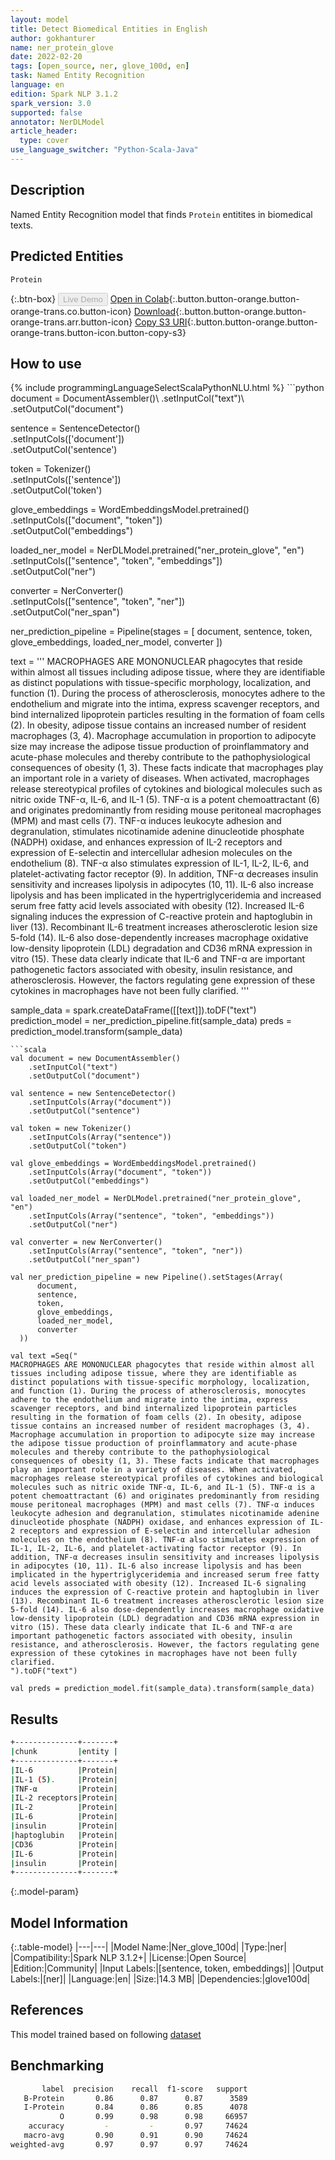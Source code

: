 ```yaml
---
layout: model
title: Detect Biomedical Entities in English
author: gokhanturer
name: ner_protein_glove
date: 2022-02-20
tags: [open_source, ner, glove_100d, en]
task: Named Entity Recognition
language: en
edition: Spark NLP 3.1.2
spark_version: 3.0
supported: false
annotator: NerDLModel
article_header:
  type: cover
use_language_switcher: "Python-Scala-Java"
---
```


## Description

Named Entity Recognition model that finds `Protein` entitites in biomedical texts.

## Predicted Entities

`Protein`

{:.btn-box}
<button class="button button-orange" disabled>Live Demo</button>
[Open in Colab](https://colab.research.google.com/drive/1npHXVQbqZ5rFOTReG2DjOGuQFR3cX34Q#scrollTo=Lq8fqJfmFY9V){:.button.button-orange.button-orange-trans.co.button-icon}
[Download](https://s3.amazonaws.com/community.johnsnowlabs.com/gokhanturer/ner_protein_glove_en_3.1.2_3.0_1645385210378.zip){:.button.button-orange.button-orange-trans.arr.button-icon}
[Copy S3 URI](s3://community.johnsnowlabs.com/gokhanturer/ner_protein_glove_en_3.1.2_3.0_1645385210378.zip){:.button.button-orange.button-orange-trans.button-icon.button-copy-s3}

## How to use



<div class="tabs-box" markdown="1">
{% include programmingLanguageSelectScalaPythonNLU.html %}
```python
document = DocumentAssembler()\
    .setInputCol("text")\
    .setOutputCol("document")

sentence = SentenceDetector()\
    .setInputCols(['document'])\
    .setOutputCol('sentence')

token = Tokenizer()\
    .setInputCols(['sentence'])\
    .setOutputCol('token')
    
glove_embeddings = WordEmbeddingsModel.pretrained()\
    .setInputCols(["document", "token"])\
    .setOutputCol("embeddings")

loaded_ner_model = NerDLModel.pretrained("ner_protein_glove", "en")\
    .setInputCols(["sentence", "token", "embeddings"])\
    .setOutputCol("ner")

converter = NerConverter()\
    .setInputCols(["sentence", "token", "ner"])\
    .setOutputCol("ner_span")

ner_prediction_pipeline = Pipeline(stages = [
      document,
      sentence,
      token,
      glove_embeddings,
      loaded_ner_model,
      converter
  ])

text = '''
MACROPHAGES ARE MONONUCLEAR phagocytes that reside within almost all tissues including adipose tissue, where they are identifiable as distinct populations with tissue-specific morphology, localization, and function (1). During the process of atherosclerosis, monocytes adhere to the endothelium and migrate into the intima, express scavenger receptors, and bind internalized lipoprotein particles resulting in the formation of foam cells (2). In obesity, adipose tissue contains an increased number of resident macrophages (3, 4). Macrophage accumulation in proportion to adipocyte size may increase the adipose tissue production of proinflammatory and acute-phase molecules and thereby contribute to the pathophysiological consequences of obesity (1, 3). These facts indicate that macrophages play an important role in a variety of diseases. When activated, macrophages release stereotypical profiles of cytokines and biological molecules such as nitric oxide TNF-α, IL-6, and IL-1 (5). TNF-α is a potent chemoattractant (6) and originates predominantly from residing mouse peritoneal macrophages (MPM) and mast cells (7). TNF-α induces leukocyte adhesion and degranulation, stimulates nicotinamide adenine dinucleotide phosphate (NADPH) oxidase, and enhances expression of IL-2 receptors and expression of E-selectin and intercellular adhesion molecules on the endothelium (8). TNF-α also stimulates expression of IL-1, IL-2, IL-6, and platelet-activating factor receptor (9). In addition, TNF-α decreases insulin sensitivity and increases lipolysis in adipocytes (10, 11). IL-6 also increase lipolysis and has been implicated in the hypertriglyceridemia and increased serum free fatty acid levels associated with obesity (12). Increased IL-6 signaling induces the expression of C-reactive protein and haptoglubin in liver (13). Recombinant IL-6 treatment increases atherosclerotic lesion size 5-fold (14). IL-6 also dose-dependently increases macrophage oxidative low-density lipoprotein (LDL) degradation and CD36 mRNA expression in vitro (15). These data clearly indicate that IL-6 and TNF-α are important pathogenetic factors associated with obesity, insulin resistance, and atherosclerosis. However, the factors regulating gene expression of these cytokines in macrophages have not been fully clarified.
'''

sample_data = spark.createDataFrame([[text]]).toDF("text")
prediction_model = ner_prediction_pipeline.fit(sample_data)
preds = prediction_model.transform(sample_data)
```
```scala
val document = new DocumentAssembler()
    .setInputCol("text")
    .setOutputCol("document")

val sentence = new SentenceDetector()
    .setInputCols(Array("document"))
    .setOutputCol("sentence")

val token = new Tokenizer()
    .setInputCols(Array("sentence"))
    .setOutputCol("token")
    
val glove_embeddings = WordEmbeddingsModel.pretrained()
    .setInputCols(Array("document", "token"))
    .setOutputCol("embeddings")

val loaded_ner_model = NerDLModel.pretrained("ner_protein_glove", "en")
    .setInputCols(Array("sentence", "token", "embeddings"))
    .setOutputCol("ner")

val converter = new NerConverter()
    .setInputCols(Array("sentence", "token", "ner"))
    .setOutputCol("ner_span")

val ner_prediction_pipeline = new Pipeline().setStages(Array(
      document,
      sentence,
      token,
      glove_embeddings,
      loaded_ner_model,
      converter
  ))

val text =Seq("
MACROPHAGES ARE MONONUCLEAR phagocytes that reside within almost all tissues including adipose tissue, where they are identifiable as distinct populations with tissue-specific morphology, localization, and function (1). During the process of atherosclerosis, monocytes adhere to the endothelium and migrate into the intima, express scavenger receptors, and bind internalized lipoprotein particles resulting in the formation of foam cells (2). In obesity, adipose tissue contains an increased number of resident macrophages (3, 4). Macrophage accumulation in proportion to adipocyte size may increase the adipose tissue production of proinflammatory and acute-phase molecules and thereby contribute to the pathophysiological consequences of obesity (1, 3). These facts indicate that macrophages play an important role in a variety of diseases. When activated, macrophages release stereotypical profiles of cytokines and biological molecules such as nitric oxide TNF-α, IL-6, and IL-1 (5). TNF-α is a potent chemoattractant (6) and originates predominantly from residing mouse peritoneal macrophages (MPM) and mast cells (7). TNF-α induces leukocyte adhesion and degranulation, stimulates nicotinamide adenine dinucleotide phosphate (NADPH) oxidase, and enhances expression of IL-2 receptors and expression of E-selectin and intercellular adhesion molecules on the endothelium (8). TNF-α also stimulates expression of IL-1, IL-2, IL-6, and platelet-activating factor receptor (9). In addition, TNF-α decreases insulin sensitivity and increases lipolysis in adipocytes (10, 11). IL-6 also increase lipolysis and has been implicated in the hypertriglyceridemia and increased serum free fatty acid levels associated with obesity (12). Increased IL-6 signaling induces the expression of C-reactive protein and haptoglubin in liver (13). Recombinant IL-6 treatment increases atherosclerotic lesion size 5-fold (14). IL-6 also dose-dependently increases macrophage oxidative low-density lipoprotein (LDL) degradation and CD36 mRNA expression in vitro (15). These data clearly indicate that IL-6 and TNF-α are important pathogenetic factors associated with obesity, insulin resistance, and atherosclerosis. However, the factors regulating gene expression of these cytokines in macrophages have not been fully clarified.
").toDF("text")

val preds = prediction_model.fit(sample_data).transform(sample_data)
```

</div>

## Results

```bash
+--------------+-------+
|chunk         |entity |
+--------------+-------+
|IL-6          |Protein|
|IL-1 (5).     |Protein|
|TNF-α         |Protein|
|IL-2 receptors|Protein|
|IL-2          |Protein|
|IL-6          |Protein|
|insulin       |Protein|
|haptoglubin   |Protein|
|CD36          |Protein|
|IL-6          |Protein|
|insulin       |Protein|
+--------------+-------+
```

{:.model-param}
## Model Information

{:.table-model}
|---|---|
|Model Name:|Ner_glove_100d|
|Type:|ner|
|Compatibility:|Spark NLP 3.1.2+|
|License:|Open Source|
|Edition:|Community|
|Input Labels:|[sentence, token, embeddings]|
|Output Labels:|[ner]|
|Language:|en|
|Size:|14.3 MB|
|Dependencies:|glove100d|

## References

This model trained based on following [dataset](https://github.com/gokhanturer/NER_Model_SparkNLP/blob/main/BioNLP09_IOB_train.conll)

## Benchmarking

```bash
       label  precision    recall  f1-score   support
   B-Protein       0.86      0.87      0.87      3589
   I-Protein       0.84      0.86      0.85      4078
           O       0.99      0.98      0.98     66957
    accuracy         -         -       0.97     74624
   macro-avg       0.90      0.91      0.90     74624
weighted-avg       0.97      0.97      0.97     74624
```
